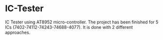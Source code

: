# IC-Tester
IC Tester using AT8952 micro-controller. The project has been finished for 5 ICs (7402-74112-74243-74688-4077). It is done with 2 different approaches.
